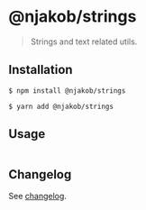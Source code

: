 
# @njakob/strings

> Strings and text related utils.

## Installation

```
$ npm install @njakob/strings
```

```
$ yarn add @njakob/strings
```

## Usage


```js

```

## Changelog

See [changelog](CHANGELOG.md).
